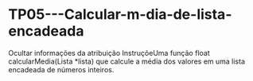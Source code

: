 # TP05---Calcular-m-dia-de-lista-encadeada
 Ocultar informações da atribuição InstruçõeUma função  float calcularMedia(Lista *lista) que calcule a média dos valores em uma lista encadeada de números inteiros.
